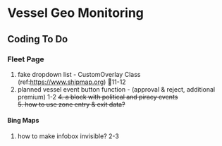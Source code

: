 # Vessel Geo Monitoring

## Coding To Do

### Fleet Page  

1. fake dropdown list - CustomOverlay Class (ref:https://www.shipmap.org) 11-12  
2. planned vessel event button function - (approval & reject, additional premium) 1-2 
~~4. a block with political and piracy events~~  
~~5. how to use zone entry & exit data?~~  

#### Bing Maps  

1. how to make infobox invisible? 2-3  
